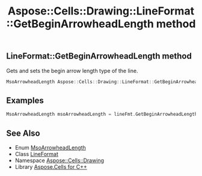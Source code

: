 ﻿---
title: Aspose::Cells::Drawing::LineFormat::GetBeginArrowheadLength method
linktitle: GetBeginArrowheadLength
second_title: Aspose.Cells for C++ API Reference
description: 'Aspose::Cells::Drawing::LineFormat::GetBeginArrowheadLength method. Gets and sets the begin arrow length type of the line in C++.'
type: docs
weight: 1900
url: /cpp/aspose.cells.drawing/lineformat/getbeginarrowheadlength/
---
## LineFormat::GetBeginArrowheadLength method


Gets and sets the begin arrow length type of the line.

```cpp
MsoArrowheadLength Aspose::Cells::Drawing::LineFormat::GetBeginArrowheadLength()
```


## Examples


```cpp
MsoArrowheadLength msoArrowheadLength = lineFmt.GetBeginArrowheadLength();
```

## See Also

* Enum [MsoArrowheadLength](../../msoarrowheadlength/)
* Class [LineFormat](../)
* Namespace [Aspose::Cells::Drawing](../../)
* Library [Aspose.Cells for C++](../../../)
